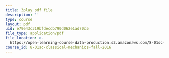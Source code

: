```yaml
---
title: 3play pdf file
description: ''
type: course
layout: pdf
uid: e79e43c319bfdecdb790d062e1ad70d5
file_type: application/pdf
file_location: >-
  https://open-learning-course-data-production.s3.amazonaws.com/8-01sc-classical-mechanics-fall-2016/e79e43c319bfdecdb790d062e1ad70d5_ZjGjNsmsNBU.pdf
course_id: 8-01sc-classical-mechanics-fall-2016
---
```

